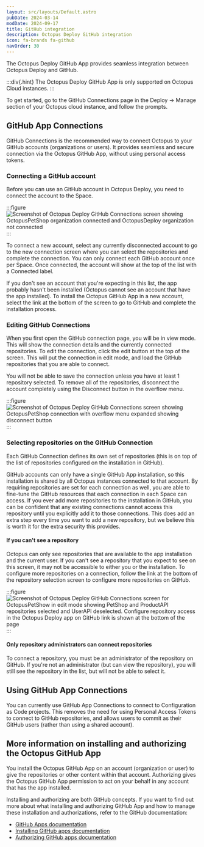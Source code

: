```yaml
---
layout: src/layouts/Default.astro
pubDate: 2024-03-14
modDate: 2024-09-17
title: GitHub integration 
description: Octopus Deploy GitHub integration
icon: fa-brands fa-github
navOrder: 30
---
```


The Octopus Deploy GitHub App provides seamless integration between Octopus Deploy and GitHub.

:::div{.hint}
The Octopus Deploy GitHub App is only supported on Octopus Cloud instances. 
:::

To get started, go to the GitHub Connections page in the Deploy -> Manage section of your Octopus cloud instance, and follow the prompts.

## GitHub App Connections
GitHub Connections is the recommended way to connect Octopus to your GitHub accounts (organizations or users). It provides seamless and secure connection via the Octopus GitHub App, without using personal access tokens.

### Connecting a GitHub account
Before you can use an GitHub account in Octopus Deploy, you need to connect the account to the Space.

:::figure
![Screenshot of Octopus Deploy GitHub Connections screen showing OctopusPetShop organization connected and OctopusDeploy organization not connected](/docs/api-and-integration/github/github-connections-screen.png)
:::

To connect a new account, select any currently disconnected account to go to the new connection screen where you can select the repositories and complete the connection. You can only connect each GitHub account once per Space. Once connected, the account will show at the top of the list with a Connected label.

If you don't see an account that you're expecting in this list, the app probably hasn't been installed (Octopus cannot see an account that have the app installed). To install the Octopus GitHub App in a new account, select the link at the bottom of the screen to go to GitHub and complete the installation process.

### Editing GitHub Connections
When you first open the GitHub connection page, you will be in view mode. This will show the connection details and the currently connected repositories. To edit the connection, click the edit button at the top of the screen. This will put the connection in edit mode, and load the GitHub repositories that you are able to connect.

You will not be able to save the connection unless you have at least 1 repository selected. To remove all of the repositories, disconnect the account completely using the Disconnect button in the overflow menu.

:::figure
![Screenshot of Octopus Deploy GitHub Connections screen showing OctopusPetShop connection with overflow menu expanded showing disconnect button](/docs/api-and-integration/github/github-connection-disconnect.png)
:::

### Selecting repositories on the GitHub Connection
Each GitHub Connection defines its own set of repositories (this is on top of the list of repositories configured on the installation in GitHub).

GitHub accounts can only have a single GitHub App installation, so this installation is shared by all Octopus instances connected to that account. By requiring repositories are set for each connection as well, you are able to fine-tune the GitHub resources that each connection in each Space can access. If you ever add more repositories to the installation in GitHub, you can be confident that any existing connections cannot access this repository until you explicitly add it to those connections. This does add an extra step every time you want to add a new repository, but we believe this is worth it for the extra security this provides.

#### If you can't see a repository
Octopus can only see repositories that are available to the app installation and the current user. If you can't see a repository that you expect to see on this screen, it may not be accessible to either you or the installation. To configure more repositories on a connection, follow the link at the bottom of the repository selection screen to configure more repositories on GitHub.

:::figure
![Screenshot of Octopus Deploy GitHub Connections screen for OctopusPetShow in edit mode showing PetShop and ProductAPI repositories selected and UserAPI deselected. Configure repository access in the Octopus Deploy app on GitHub link is shown at the bottom of the page](/docs/api-and-integration/github/github-connection-edit.png)
:::

#### Only repository administrators can connect repositories
To connect a repository, you must be an administrator of the repository on GitHub. If you're not an administrator (but can view the repository), you will still see the repository in the list, but will not be able to select it.

## Using GitHub App Connections
You can currently use GitHub App Connections to connect to Configuration as Code projects. This removes the need for using Personal Access Tokens to connect to GitHub repositories, and allows users to commit as their GitHub users (rather than using a shared account).

## More information on installing and authorizing the Octopus GitHub App
You install the Octopus GitHub App on an account (organization or user) to give the repositories or other content within that account. Authorizing gives the Octopus GitHub App permission to act on your behalf in any account that has the app installed.

Installing and authorizing are both GitHub concepts. If you want to find out more about what installing and authorizing GitHub App and how to manage these installation and authorizations, refer to the GitHub documentation:

- [GitHub Apps documentation](https://docs.github.com/en/apps/using-github-apps/about-using-github-apps)
- [Installing GitHub apps documentation](https://docs.github.com/en/apps/using-github-apps/installing-a-github-app-from-a-third-party)
- [Authorizing GitHub apps documentation](https://docs.github.com/en/apps/using-github-apps/authorizing-github-apps)
